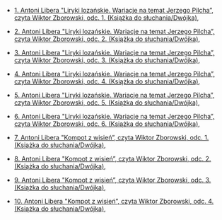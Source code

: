 * [1. Antoni Libera "Liryki lozańskie. Wariacje na temat Jerzego Pilcha”, czyta Wiktor Zborowski, odc. 1. (Książka do słuchania/Dwójka)](https://static.prsa.pl/2f18f67d-656e-4746-81a1-3894c3b0bfb5.mp3?source=MAIN_PLAYER_PR_V2),

 * [2. Antoni Libera "Liryki lozańskie. Wariacje na temat Jerzego Pilcha”, czyta Wiktor Zborowski, odc. 2. (Książka do słuchania/Dwójka)](https://static.prsa.pl/4fdc6544-85ef-4e7e-8467-1907b5b598b5.mp3?source=MAIN_PLAYER_PR_V2),

 * [3. Antoni Libera "Liryki lozańskie. Wariacje na temat Jerzego Pilcha”, czyta Wiktor Zborowski, odc. 3. (Książka do słuchania/Dwójka)](https://static.prsa.pl/a514122e-369e-4230-bede-22662e3ea4a8.mp3?source=MAIN_PLAYER_PR_V2),

 * [4. Antoni Libera "Liryki lozańskie. Wariacje na temat Jerzego Pilcha”, czyta Wiktor Zborowski, odc. 4. (Książka do słuchania/Dwójka)](https://static.prsa.pl/4b3003bf-0851-4ba6-adc1-9086d413b4f0.mp3?source=MAIN_PLAYER_PR_V2),

 * [5. Antoni Libera "Liryki lozańskie. Wariacje na temat Jerzego Pilcha”, czyta Wiktor Zborowski, odc. 5. (Książka do słuchania/Dwójka)](https://static.prsa.pl/f853fdf9-d2b6-465d-b200-fe504f63d8c7.mp3?source=MAIN_PLAYER_PR_V2),

 * [6. Antoni Libera "Liryki lozańskie. Wariacje na temat Jerzego Pilcha”, czyta Wiktor Zborowski, odc. 6. (Książka do słuchania/Dwójka)](https://static.prsa.pl/10e1be81-7c49-4ed0-8aee-da742d9e9ec3.mp3?source=MAIN_PLAYER_PR_V2),

 * [7. Antoni Libera "Kompot z wisień”, czyta Wiktor Zborowski, odc. 1. (Książka do słuchania/Dwójka)](https://static.prsa.pl/03ad36ec-dc09-44a6-b15d-844bb8ebaba3.mp3?source=MAIN_PLAYER_PR_V2),

 * [8. Antoni Libera "Kompot z wisień”, czyta Wiktor Zborowski, odc. 2. (Książka do słuchania/Dwójka)](https://static.prsa.pl/45c1ffc9-0402-45b4-83d0-b78ae0ef1e2e.mp3?source=MAIN_PLAYER_PR_V2),

 * [9. Antoni Libera "Kompot z wisień”, czyta Wiktor Zborowski, odc. 3. (Książka do słuchania/Dwójka)](https://static.prsa.pl/ce42fb32-cc15-4f24-9385-3cead994d3ee.mp3?source=MAIN_PLAYER_PR_V2),

 * [10. Antoni Libera "Kompot z wisień”, czyta Wiktor Zborowski, odc. 4. (Książka do słuchania/Dwójka)](https://static.prsa.pl/57fe8b7a-50ae-4dc1-9a72-c54a698c2512.mp3?source=MAIN_PLAYER_PR_V2),
